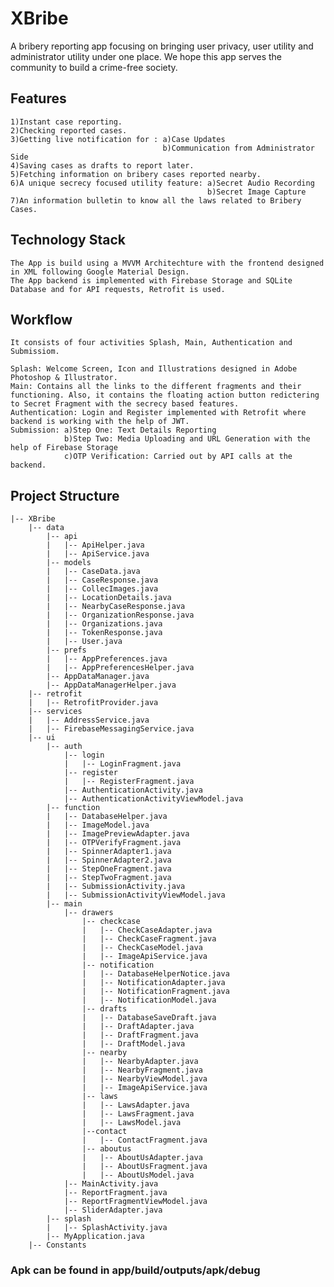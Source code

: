 # XBribe
A bribery reporting app focusing on bringing user privacy, user utility and administrator utility under one place. We hope this app serves the community to build a crime-free society.

## Features

    1)Instant case reporting.
    2)Checking reported cases.
    3)Getting live notification for : a)Case Updates
                                      b)Communication from Administrator Side
    4)Saving cases as drafts to report later.
    5)Fetching information on bribery cases reported nearby.
    6)A unique secrecy focused utility feature: a)Secret Audio Recording
                                                b)Secret Image Capture
    7)An information bulletin to know all the laws related to Bribery Cases.

## Technology Stack

    The App is build using a MVVM Architechture with the frontend designed in XML following Google Material Design. 
    The App backend is implemented with Firebase Storage and SQLite Database and for API requests, Retrofit is used.

## Workflow

    It consists of four activities Splash, Main, Authentication and Submissiom.

    Splash: Welcome Screen, Icon and Illustrations designed in Adobe Photoshop & Illustrator.
    Main: Contains all the links to the different fragments and their functioning. Also, it contains the floating action button redictering to Secret Fragment with the secrecy based features.
    Authentication: Login and Register implemented with Retrofit where backend is working with the help of JWT.
    Submission: a)Step One: Text Details Reporting
                b)Step Two: Media Uploading and URL Generation with the help of Firebase Storage
                c)OTP Verification: Carried out by API calls at the backend.

## Project Structure

    |-- XBribe
        |-- data
            |-- api
            |   |-- ApiHelper.java
            |   |-- ApiService.java
            |-- models
            |   |-- CaseData.java
            |   |-- CaseResponse.java
            |   |-- CollecImages.java
            |   |-- LocationDetails.java
            |   |-- NearbyCaseResponse.java
            |   |-- OrganizationResponse.java
            |   |-- Organizations.java
            |   |-- TokenResponse.java
            |   |-- User.java
            |-- prefs
            |   |-- AppPreferences.java
            |   |-- AppPreferencesHelper.java
            |-- AppDataManager.java
            |-- AppDataManagerHelper.java
        |-- retrofit
        |   |-- RetrofitProvider.java
        |-- services
        |   |-- AddressService.java
        |   |-- FirebaseMessagingService.java
        |-- ui
            |-- auth
                |-- login
                |   |-- LoginFragment.java
                |-- register
                |   |-- RegisterFragment.java
                |-- AuthenticationActivity.java
                |-- AuthenticationActivityViewModel.java
            |-- function
            |   |-- DatabaseHelper.java
            |   |-- ImageModel.java
            |   |-- ImagePreviewAdapter.java
            |   |-- OTPVerifyFragment.java
            |   |-- SpinnerAdapter1.java
            |   |-- SpinnerAdapter2.java
            |   |-- StepOneFragment.java
            |   |-- StepTwoFragment.java
            |   |-- SubmissionActivity.java
            |   |-- SubmissionActivityViewModel.java
            |-- main
                |-- drawers
                    |-- checkcase
                    |   |-- CheckCaseAdapter.java
                    |   |-- CheckCaseFragment.java
                    |   |-- CheckCaseModel.java
                    |   |-- ImageApiService.java
                    |-- notification
                    |   |-- DatabaseHelperNotice.java
                    |   |-- NotificationAdapter.java
                    |   |-- NotificationFragment.java
                    |   |-- NotificationModel.java
                    |-- drafts
                    |   |-- DatabaseSaveDraft.java
                    |   |-- DraftAdapter.java
                    |   |-- DraftFragment.java
                    |   |-- DraftModel.java
                    |-- nearby
                    |   |-- NearbyAdapter.java
                    |   |-- NearbyFragment.java
                    |   |-- NearbyViewModel.java
                    |   |-- ImageApiService.java
                    |-- laws
                    |   |-- LawsAdapter.java
                    |   |-- LawsFragment.java
                    |   |-- LawsModel.java
                    |--contact
                    |   |-- ContactFragment.java
                    |-- aboutus
                    |   |-- AboutUsAdapter.java
                    |   |-- AboutUsFragment.java
                    |   |-- AboutUsModel.java
                |-- MainActivity.java
                |-- ReportFragment.java
                |-- ReportFragmentViewModel.java
                |-- SliderAdapter.java
            |-- splash
            |   |-- SplashActivity.java
            |-- MyApplication.java
        |-- Constants
        
        
### Apk can be found in app/build/outputs/apk/debug
